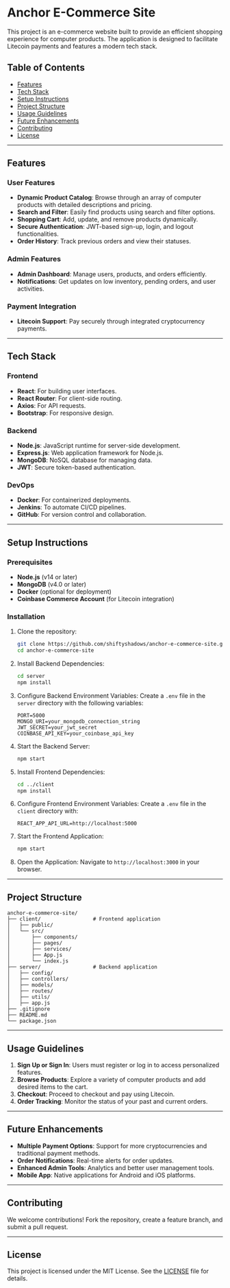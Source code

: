 # Anchor E-Commerce Site

This project is an e-commerce website built to provide an efficient shopping experience for computer products. The application is designed to facilitate Litecoin payments and features a modern tech stack.

## Table of Contents

- [Features](#features)
- [Tech Stack](#tech-stack)
- [Setup Instructions](#setup-instructions)
- [Project Structure](#project-structure)
- [Usage Guidelines](#usage-guidelines)
- [Future Enhancements](#future-enhancements)
- [Contributing](#contributing)
- [License](#license)

---

## Features

### User Features
- **Dynamic Product Catalog**: Browse through an array of computer products with detailed descriptions and pricing.
- **Search and Filter**: Easily find products using search and filter options.
- **Shopping Cart**: Add, update, and remove products dynamically.
- **Secure Authentication**: JWT-based sign-up, login, and logout functionalities.
- **Order History**: Track previous orders and view their statuses.

### Admin Features
- **Admin Dashboard**: Manage users, products, and orders efficiently.
- **Notifications**: Get updates on low inventory, pending orders, and user activities.

### Payment Integration
- **Litecoin Support**: Pay securely through integrated cryptocurrency payments.

---

## Tech Stack

### Frontend
- **React**: For building user interfaces.
- **React Router**: For client-side routing.
- **Axios**: For API requests.
- **Bootstrap**: For responsive design.

### Backend
- **Node.js**: JavaScript runtime for server-side development.
- **Express.js**: Web application framework for Node.js.
- **MongoDB**: NoSQL database for managing data.
- **JWT**: Secure token-based authentication.

### DevOps
- **Docker**: For containerized deployments.
- **Jenkins**: To automate CI/CD pipelines.
- **GitHub**: For version control and collaboration.

---

## Setup Instructions

### Prerequisites
- **Node.js** (v14 or later)
- **MongoDB** (v4.0 or later)
- **Docker** (optional for deployment)
- **Coinbase Commerce Account** (for Litecoin integration)

### Installation

1. Clone the repository:
   ```bash
   git clone https://github.com/shiftyshadows/anchor-e-commerce-site.git
   cd anchor-e-commerce-site
   ```

2. Install Backend Dependencies:
   ```bash
   cd server
   npm install
   ```

3. Configure Backend Environment Variables:
   Create a `.env` file in the `server` directory with the following variables:
   ```env
   PORT=5000
   MONGO_URI=your_mongodb_connection_string
   JWT_SECRET=your_jwt_secret
   COINBASE_API_KEY=your_coinbase_api_key
   ```

4. Start the Backend Server:
   ```bash
   npm start
   ```

5. Install Frontend Dependencies:
   ```bash
   cd ../client
   npm install
   ```

6. Configure Frontend Environment Variables:
   Create a `.env` file in the `client` directory with:
   ```env
   REACT_APP_API_URL=http://localhost:5000
   ```

7. Start the Frontend Application:
   ```bash
   npm start
   ```

8. Open the Application:
   Navigate to `http://localhost:3000` in your browser.

---

## Project Structure

```
anchor-e-commerce-site/
├── client/                 # Frontend application
│   ├── public/
│   └── src/
│       ├── components/
│       ├── pages/
│       ├── services/
│       ├── App.js
│       └── index.js
├── server/                 # Backend application
│   ├── config/
│   ├── controllers/
│   ├── models/
│   ├── routes/
│   ├── utils/
│   ├── app.js
├── .gitignore
├── README.md
└── package.json
```

---

## Usage Guidelines

1. **Sign Up or Sign In**:
   Users must register or log in to access personalized features.
2. **Browse Products**:
   Explore a variety of computer products and add desired items to the cart.
3. **Checkout**:
   Proceed to checkout and pay using Litecoin.
4. **Order Tracking**:
   Monitor the status of your past and current orders.

---

## Future Enhancements

- **Multiple Payment Options**: Support for more cryptocurrencies and traditional payment methods.
- **Order Notifications**: Real-time alerts for order updates.
- **Enhanced Admin Tools**: Analytics and better user management tools.
- **Mobile App**: Native applications for Android and iOS platforms.

---

## Contributing

We welcome contributions! Fork the repository, create a feature branch, and submit a pull request.

---

## License

This project is licensed under the MIT License. See the [LICENSE](LICENSE) file for details.

